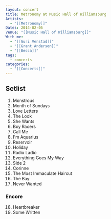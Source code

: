 ```yaml
---
layout: concert
title: Metronomy at Music Hall of Williamsburg
Artists:
  - "[[Metronomy]]"
Dates: 2014-02-05
Venue: "[[Music Hall of Williamsburg]]"
With me:
  - "[[Guri Venstad]]"
  - "[[Grant Anderson]]"
  - "[[Becca]]"
tags:
  - concerts
categories:
  - "[[Concerts]]"
---
```


## Setlist

1. Monstrous
2. Month of Sundays
3. Love Letters
4. The Look
5. She Wants
6. Boy Racers
7. Call Me
8. I'm Aquarius
9. Reservoir
10. Holiday
11. Radio Ladio
12. Everything Goes My Way
13. Side 2
14. Corinne
15. The Most Immaculate Haircut
16. The Bay
17. Never Wanted

### Encore
18. Heartbreaker
19. Some Written
